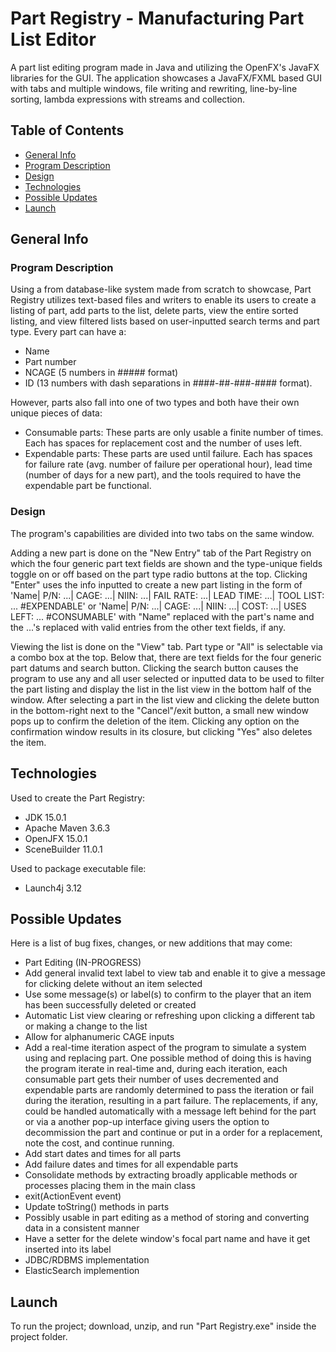 # Part Registry - Manufacturing Part List Editor
A part list editing program made in Java and utilizing the OpenFX's JavaFX libraries for the GUI. The application showcases a JavaFX/FXML based GUI with tabs and multiple windows, file writing and rewriting, line-by-line sorting, lambda expressions with streams and collection.

## Table of Contents
* [General Info](#general-info)
 * [Program Description](#program-description)
 * [Design](#design)
* [Technologies](#technologies)
* [Possible Updates](#possible-updates)
* [Launch](#launch)

## General Info
### Program Description
Using a from database-like system made from scratch to showcase, Part Registry utilizes text-based files and writers to enable its users to create a listing of part, add parts to the list, delete parts, view the entire sorted listing, and view filtered lists based on user-inputted search terms and part type. Every part can have a:

* Name
* Part number
* NCAGE (5 numbers in ##### format)
* ID (13 numbers with dash separations in ####-##-###-#### format).

However, parts also fall into one of two types and both have their own unique pieces of data:

* Consumable parts: These parts are only usable a finite number of times. Each has spaces for replacement cost and the number of uses left.
* Expendable parts: These parts are used until failure. Each has spaces for failure rate (avg. number of failure per operational hour), lead time (number of days for a new part), and the tools required to have the expendable part be functional.

### Design
The program's capabilities are divided into two tabs on the same window.

Adding a new part is done on the "New Entry" tab of the Part Registry on which the four generic part text fields are shown and the type-unique fields toggle on or off based on the part type radio buttons at the top. Clicking "Enter" uses the info inputted to create a new part listing in the form of 'Name| P/N: ...| CAGE: ...| NIIN: ...| FAIL RATE: ...| LEAD TIME: ...| TOOL LIST: ... #EXPENDABLE' or 'Name| P/N: ...| CAGE: ...| NIIN: ...| COST: ...| USES LEFT: ... #CONSUMABLE' with "Name" replaced with the part's name and the ...'s replaced with valid entries from the other text fields, if any.

Viewing the list is done on the "View" tab. Part type or "All" is selectable via a combo box at the top. Below that, there are text fields for the four generic part datums and search button. Clicking the search button causes the program to use any and all user selected or inputted data to be used to filter the part listing and display the list in the list view in the bottom half of the window. After selecting a part in the list view and clicking the delete button in the bottom-right next to the "Cancel"/exit button, a small new window pops up to confirm the deletion of the item. Clicking any option on the confirmation window results in its closure, but clicking "Yes" also deletes the item.

## Technologies
Used to create the Part Registry:
* JDK 15.0.1
* Apache Maven 3.6.3
* OpenJFX 15.0.1
* SceneBuilder 11.0.1

Used to package executable file:
* Launch4j 3.12

## Possible Updates
Here is a list of bug fixes, changes, or new additions that may come:

* Part Editing (IN-PROGRESS)
* Add general invalid text label to view tab and enable it to give a message for clicking delete without an item selected
* Use some message(s) or label(s) to confirm to the player that an item has been successfully deleted or created
* Automatic List view clearing or refreshing upon clicking a different tab or making a change to the list
* Allow for alphanumeric CAGE inputs
* Add a real-time iteration aspect of the program to simulate a system using and replacing part. One possible method of doing this is having the program iterate in real-time and, during each iteration, each consumable part gets their number of uses decremented and expendable parts are randomly determined to pass the iteration or fail during the iteration, resulting in a part failure. The replacements, if any, could be handled automatically with a message left behind for the part or via a another pop-up interface giving users the option to decommission the part and continue or put in a order for a replacement, note the cost, and continue running.
* Add start dates and times for all parts
* Add failure dates and times for all expendable parts
* Consolidate methods by extracting broadly applicable methods or processes placing them in the main class
 * exit(ActionEvent event)
* Update toString() methods in parts
 * Possibly usable in part editing as a method of storing and converting data in a consistent manner
* Have a setter for the delete window's focal part name and have it get inserted into its label
* JDBC/RDBMS implementation
* ElasticSearch implemention

## Launch
To run the project; download, unzip, and run "Part Registry.exe" inside the project folder.